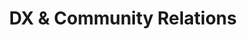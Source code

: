 ---
"name": "Elian Van Cutsem"
"title": "DX & Community Relations"
"image": "/src/content/authors/_images/elian.webp"
"twitter": "https://twitter.com/eliancodes"
"mastodon": "https://webtoo.ls/@eliancodes"
---